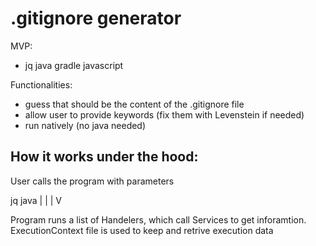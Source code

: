 # .gitignore generator

MVP: 
- jq java gradle javascript

Functionalities:
- guess that should be the content of the .gitignore file 
- allow user to provide keywords (fix them with Levenstein if needed)
- run natively (no java needed)

## How it works under the hood:


User calls the program with parameters

jq java 
  |
  |
  |
  V
  
 Program runs a list of Handelers, which call Services to get inforamtion.
 ExecutionContext file is used to keep and retrive execution data 